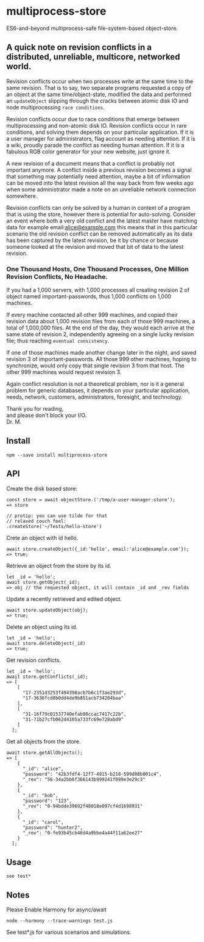 multiprocess-store
==================

ES6-and-beyond multiprocess-safe file-system-based object-store.

## A quick note on revision conflicts in a distributed, unreliable, multicore, networked world.

Revision conflicts occur when two processes write at the same time to the same revision. That is to say, two separate programs requested a copy of an object at the same time/object-state, modified the data and performed an ```updateObject``` slipping through the cracks between atomic disk IO and node multiprocessing ```race conditions```.

Revision conflicts occur due to race conditions that emerge between multiprocessing and non-atomic disk IO. Revision conflicts occur in rare conditions, and solving them depends on your particular application. If it is a user manager for administrators, flag account as needing attention. If it is a wiki, proudly parade the conflict as needing human attention. If it is a fabulous RGB color generator for your new website, just ignore it.

A new revision of a document means that a conflict is probably not important anymore. A conflict inside a previous revision becomes a signal that something may potentially need attention, maybe a bit of information can be moved into the latest revision all the way back from few weeks ago when some administrator made a note on an unreliable network connection somewhere.

Revision conflicts can only be solved by a human in context of a program that is using the store, however there is potential for auto-solving. Consider an event where both a very old conflict and the latest master have matching data for example email:alice@example.com this means that in this particular scenario the old revision conflict can be removed automatically as its data has been captured by the latest revision, be it by chance or because someone looked at the revision and moved that bit of data to the latest revision.

### One Thousand Hosts, One Thousand Processes, One Million Revision Conflicts, No Headache.

If you had a 1,000 servers, with 1,000 processes all creating revision 2 of object named important-passwords, thus 1,000 conflicts on 1,000 machines.

If every machine contacted all other 999 machines, and copied their revision data about 1,000 revision files from each of those 999 machines, a total of 1,000,000 files. At the end of the day, they would each arrive at the same state of revision 2, independently agreeing on a single lucky revision file; thus reaching ```eventual consistency```.

If one of those machines made another change later in the night, and saved revision 3 of important-passwords. All those 999 other machines, hoping to synchronize, would only copy that single revision 3 from that host. The other 999 machines would request revision 3.

Again conflict resolution is not a theoretical problem, nor is it a general problem for generic databases, it depends on your particular application, needs, network, customers, administrators, foresight, and technology.

Thank you for reading,<br>
and please don't block your I/O.<br>
Dr. M.

## Install

    npm --save install multiprocess-store

## API

Create the disk based store:

    const store = await objectStore.('/tmp/a-user-manager-store');
    => store

    // protip: you can use tilde for that
    // relaxed couch feel:
    .createStore('~/Tests/hello-store')

Crete an object with id hello.

    await store.createObject({_id:'hello', email:'alice@example.com'});
    => true;

Retrieve an object from the store by its id.

    let _id = 'hello';
    await store.getObject(_id);
    => obj // the requested object, it will contain _id and _rev fields

Update a recently retrieved and edited object.

    await store.updateObject(obj);
    => true;

Delete an object using its id.

    let _id = 'hello';
    await store.deleteObject(_id)
    => true;

Get revision conflicts.

    let _id = 'hello';
    await store.getConflicts(_id);
    => [
        [
          "17-2351d3253f494398acb7b6c1f3ae293d",
          "17-3636fcd8b0dd4de9b851acb734204baa"
        ],
        [
          "31-16f79c01537740efab08ccac7417c22b",
          "31-71b27cfb062d4105a733fc69e728abd9"
        ]
      ];

Get all objects from the store.

    await store.getAllObjects();
    => [
        {
          "_id": "alice",
          "password": "42b3fdf4-12f7-4915-b218-599d08b001c4",
          "_rev": "56-34a2bb6f366143b999241f099e3e29c3"
        },
        {
          "_id": "bob",
          "password": "123",
          "_rev": "0-94bdde39692f48018e097cf4d1698931"
        },
        {
          "_id": "carol",
          "password": "hunter2",
          "_rev": "0-fe93b45cb46d4a9bbe4a44f11a62ee27"
        }
      ];


## Usage

    see test*

## Notes

Please Enable Harmony for async/await

    node --harmony --trace-warnings test.js

See test*.js for various scenarios and simulations.
